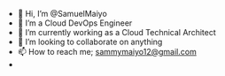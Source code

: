 - 👋 Hi, I’m @SamuelMaiyo
- 👀 I’m a Cloud DevOps Engineer
- 🌱 I’m currently working as a Cloud Technical Architect
- 🤝 I’m looking to collaborate on anything
- 📫 How to reach me; sammymaiyo12@gmail.com
- 

<!---
SamuelMaiyo/SamuelMaiyo is a ✨ special ✨ repository because its `README.md` (this file) appears on your GitHub profile.
You can click the Preview link to take a look at your changes.
--->
